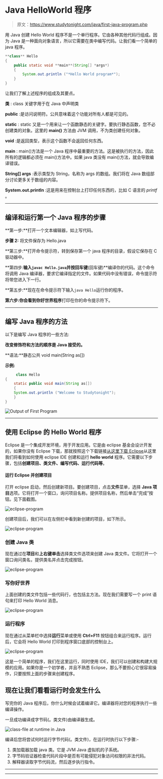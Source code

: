 # Java HelloWorld 程序

> 原文：<https://www.studytonight.com/java/first-java-program.php>

用 Java 创建 Hello World 程序不是一个单行程序。它由各种其他代码行组成。因为 Java 是一种面向对象语言，所以它需要在类中编写代码。让我们看一个简单的 java 程序。

```java
**class** Hello
{
  	public static void **main**(String[] *args*)
  	{
     	System.out.println ("*Hello World program*");
  	}
}
```

让我们了解上述程序的组成及其要点。

**类** : class 关键字用于在 Java 中声明类

**public** :是访问说明符。公共意味着这个功能对所有人都是可见的。

**static** : static 又是一个用来让一个函数静态的关键字。要执行静态函数，您不必创建类的对象。这里的 **main()** 方法由 JVM 调用，不为类创建任何对象。

**void** :是返回类型，表示这个函数不会返回任何东西。

**main** : main()方法是一个 Java 程序中最重要的方法。这是被执行的方法，因此所有的逻辑都必须在 main()方法中。如果 java 类没有 main()方法，就会导致编译错误。

**String[] args** :表示类型为 String，名称为 args 的数组。我们将在 Java 数组部分讨论更多关于数组的内容。

**System.out.println** :这是用来在控制台上打印任何东西的，比如 C 语言的 *printf* 。

* * *

## 编译和运行第一个 Java 程序的步骤

**第一步:**打开一个文本编辑器，如上写代码。

**步骤 2:** 将文件保存为 Hello.java

**第三步:**打开命令提示符，转到保存第一个 java 程序的目录，假设它保存在 C 驱动器中。

**第四步:**输入`javac Hello.java`并按回车键**(回车键)**编译你的代码。这个命令将调用 Java 编译器，要求它编译指定的文件。如果代码中没有错误，命令提示符将带您进入下一行。

**第五步:**现在在命令提示符下输入`java Hello`运行你的程序。

**第六步:**你会看到**你好世界程序**打印在你的命令提示符下。

* * *

## 编写 Java 程序的方法

以下是编写 Java 程序的一些方法:

**改变修饰符和方法的顺序是 Java 接受的。**

**语法:**静态公共 void main(String as[])

**示例:**

```java
	 class Hello
{
	static public void main(String as[])
	{
	System.out.println ("Welcome to Studytonight");
	}
} 

```

![Output of First Program](img/319d56b21402a390ef625f934af28f7b.png)

* * *

## 使用 Eclipse 的 Hello World 程序

Eclipse 是一个集成开发环境，用于开发应用。它是由 eclipse 基金会设计开发的，如果你没有 Eclipse 下载，那就按照这个下载链接[从这里下载 Eclipse](https://www.eclipse.org/downloads/)从这里我们将看到如何使用 eclipse IDE 创建和运行 **hello world** 程序。它需要以下步骤，包括**创建项目、类文件、编写代码、运行代码等**。

#### 运行 Eclipse 并创建项目

打开 eclipse 启动，然后创建新项目。要创建项目，点击**文件**菜单，选择 **Java 项目**选项。它将打开一个窗口，询问项目名称。提供项目名称，然后单击“完成”按钮。见下面截图。

![eclipse-program](img/ce8b7cd38d8d4014c604068262358d7d.png)

创建项目后，我们可以在左侧栏中看到新创建的项目，如下所示。

![eclipse-program](img/6f1d31514572f233b92f8e59b4297eb6.png)

### 创建 Java 类

现在通过在**项目**和**上右键单击**选择类文件选项来创建 Java 类文件。它将打开一个窗口询问类名，提供类名并点击完成按钮。

![eclipse-program](img/7441cbe044a01f008c231ae1085fd0cc.png)

### 写你好世界

上面创建的类文件包括一些代码行，也包括主方法。现在我们需要写一个 print 语句来打印 Hello World 消息。

![eclipse-program](img/42747bf70ca9e3021bbb76ef13885f4f.png)

### 运行程序

现在通过从菜单栏中选择**运行**菜单或使用 **Ctrl+F11** 按钮组合来运行程序。运行后，它会将 Hello World 打印到程序窗口底部的控制台上。

![eclipse-program](img/ad84ba43834c75cc50c85189c4643a42.png)

这是一个简单的程序，我们在这里运行，同时使用 IDE，我们可以创建和构建大规模的应用。如果你是一个初学者，并且不熟悉 Eclipse，那么不要担心它很容易操作，只要按照上面的步骤来创建程序。

## 现在让我们看看运行时会发生什么

写完你的 Java 程序后，你什么时候会试着编译它。编译器将对您的程序执行一些编译操作。

一旦成功编译成字节码(。类文件)由编译器生成。

![class-file at runtime in Java](img/06da72ddbd9435513e2f7d457575fbf4.png)

编译后您将尝试何时运行字节代码(。类文件)，在运行时执行以下步骤:-

1.  类加载器加载 java 类。它是 JVM Java 虚拟机的子系统。
2.  字节码验证器检查代码片段中是否有可能侵犯对象访问权限的非法代码。
3.  解释器读取字节代码流，然后逐步执行指令。

* * *

* * *
